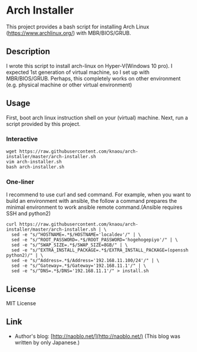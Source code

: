 Arch Installer
=====================

This project provides a bash script for installing Arch Linux (https://www.archlinux.org/) with MBR/BIOS/GRUB.

## Description

I wrote this script to install arch-linux on Hyper-V(Windows 10 pro).
I expected 1st generation of virtual machine, so I set up with MBR/BIOS/GRUB.
Perhaps, this completely works on other environment (e.g. physical machine or other virtual environment)

## Usage
First, boot arch linux instruction shell on your (virtual) machine. Next, run a script provided by this project.

### Interactive

    wget https://raw.githubusercontent.com/knaou/arch-installer/master/arch-installer.sh
    vim arch-installer.sh
    bash arch-installer.sh

### One-liner

I recommend to use curl and sed command.
 For example, when you want to build an environment with ansible,
 the follow a command prepares the minimal environment to work ansible remote command.(Ansible requires SSH and python2)

    curl https://raw.githubusercontent.com/knaou/arch-installer/master/arch-installer.sh | \
      sed -e "s/^HOSTNAME=.*$/HOSTNAME='localdev'/" | \
      sed -e "s/^ROOT_PASSWORD=.*$/ROOT_PASSWORD='hogehogepiyo'/" | \
      sed -e "s/^SWAP_SIZE=.*$/SWAP_SIZE=8GB/" | \
      sed -e "s/^EXTRA_INSTALL_PACKAGE=.*$/EXTRA_INSTALL_PACKAGE=(openssh python2)/" | \
      sed -e "s/^Address=.*$/Address='192.168.11.100/24'/" | \
      sed -e "s/^Gateway=.*$/Gateway='192.168.11.1'/" | \
      sed -e "s/^DNS=.*$/DNS='192.168.11.1'/" > install.sh

##  License
MIT License

## Link

* Author's blog: [http://naoblo.net/](http://naoblo.net/) (This blog was written by only Japanese.)
